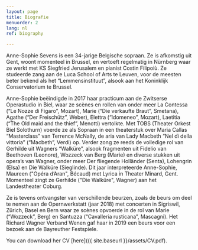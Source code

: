 ```yaml
---
layout: page
title: Biografie
menuorder: 2
lang: nl
ref: biography

---
```

Anne-Sophie Sevens is een 34-jarige Belgische sopraan. Ze is afkomstig uit Gent, woont momenteel in Brussel, en vertoeft regelmatig in Nürnberg waar ze werkt met KS Siegfried Jerusalem en pianist Costin Filipoiù. Ze studeerde zang aan de Luca School of Arts te Leuven, voor de meesten beter bekend als het “Lemmensinstituut”, alsook aan het Koninklijk Conservatorium te Brussel.

Anne-Sophie beëindigde in 2017 haar practicum aan de Zwitserse Operastudio in Biel, waar ze scènes en rollen van onder meer La Contessa (“Le Nozze di Figaro”, Mozart), Marie (“Die verkaufte Braut”, Smetana), Agathe (“Der Freischütz”, Weber), Elettra (“Idomeneo”, Mozart), Laetitia (“The Old maid and the thief”, Menotti) vertolkte. Met TOBS (Theater Orkest Biel Solothurn) voerde ze als Sopraan in een theaterstuk over Maria Callas “Masterclass” van Terrence McNally, de aria van Lady Macbeth “Nel dì della vittoria” (“Macbeth”, Verdi) op. Verder zong ze reeds de volledige rol van Gerhilde uit Wagners “Walküre”, alsook fragmenten uit Fidelio van Beethoven (Leonore), Wozzeck van Berg (Marie) en diverse stukken uit opera’s van Wagner, onder meer Der fliegende Holländer (Senta), Lohengrin (Elsa) en Die Walküre (Sieglinde). Dit jaar interpreteerde Anne-Sophie, Maureen ("Opéra d’Aran", Bécaud) met Lyrica in Theater Minard, Gent. Momenteel zingt ze Gerhilde ("Die Walküre", Wagner) aan het Landestheater Coburg.

Ze is tevens ontvangster van verschillende beurzen, zoals de beurs om deel te nemen aan de Opernwerkstatt (jaar 2018) met concerten in Sigriswil, Zürich, Basel en Bern waar ze scènes opvoerde in de rol van Marie (“Wozzeck”, Berg) en Santuzza (“Cavalleria rusticana”, Mascagni). Het Richard Wagner Verband Wenen gaf haar in 2019 een beurs voor een bezoek aan de Bayreuther Festspiele. 

You can download her CV [here]({{ site.baseurl }}/assets/CV.pdf).

